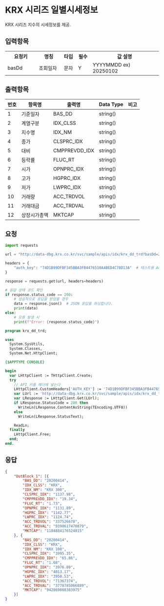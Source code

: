 # KRX 시리즈 일별시세정보
KRX 시리즈 지수의 시세정보를 제공.

## 입력항목
<table>
<tr>
  <th width=150px>요청키</th>
  <th width=150px>명칭</th>
  <th width=60px>타입</th>
  <th width=60px>필수</th>
  <th width=400px>값 설명</th>
</tr>
<tr>
  <td>basDd</td>
  <td>조회일자</td>
  <td align=center>문자</td>
  <td>Y</td>
  <td>YYYYMMDD  ex) 20250102</td>
</tr>
</table>

## 출력항목

|번호|항목명|출력명|Data Type|비고|
|--|--|--|--|--|
|1|기준일자|BAS_DD|string()||
|2|계열구분|IDX_CLSS|string()||
|3|지수명|IDX_NM|string()||
|4|종가|CLSPRC_IDX|string()||
|5|대비|CMPPREVDD_IDX|string()||
|6|등락률|FLUC_RT|string()||
|7|시가|OPNPRC_IDX|string()||
|8|고가|HGPRC_IDX|string()||
|9|저가|LWPRC_IDX|string()||
|10|거래량|ACC_TRDVOL|string()||
|11|거래대금|ACC_TRDVAL|string()||
|12|상장시가총액|MKTCAP|string()||

## 요청

```python
import requests

url = "http://data-dbg.krx.co.kr/svc/sample/apis/idx/krx_dd_trd?basDd=20250102" 

headers = {
    "auth_key": "74D1B99DFBF345BBA3FB4476510A4BED4C78D13A"  # 테스트용 API키
}

response = requests.get(url, headers=headers)

# 응답 상태 코드 확인
if response.status_code == 200:
    # 성공적으로 응답을 받았을 경우
    data = response.json()  # JSON 응답을 파싱합니다.
    print(data)
else:
    # 오류 발생 시
    print(f"Error: {response.status_code}")
```

```pascal
program krx_dd_trd;

uses
  System.SysUtils,
  System.Classes,
  System.Net.HttpClient;

{$APPTYPE CONSOLE}

begin
  var LHttpClient := THttpClient.Create;
  try
    // API 키를 헤더에 넣는다
    LHttpClient.CustomHeaders['AUTH_KEY'] := '74D1B99DFBF345BBA3FB4476510A4BED4C78D13A';
    var LUrl := 'http://data-dbg.krx.co.kr/svc/sample/apis/idx/krx_dd_trd?basDd=20250102';
    var LResponse := LHttpClient.Get(LUrl);
    if LResponse.StatusCode = 200 then
      WriteLn(LResponse.ContentAsString(TEncoding.UTF8))
    else
      WriteLn(LResponse.StatusText);

    ReadLn;
  finally
    LHttpClient.Free;
  end;
end.
```

## 응답
```JSON
{
    "OutBlock_1": [{
        "BAS_DD": "20200414",
        "IDX_CLSS": "KRX",
        "IDX_NM": "KRX 300",
        "CLSPRC_IDX": "1137.98",
        "CMPPREVDD_IDX": "19.34",
        "FLUC_RT": "1.73",
        "OPNPRC_IDX": "1131.89",
        "HGPRC_IDX": "1142.77",
        "LWPRC_IDX": "1124.74",
        "ACC_TRDVOL": "337526678",
        "ACC_TRDVAL": "9398617470879",
        "MKTCAP": "1184884176524815"
    }, {
        "BAS_DD": "20200414",
        "IDX_CLSS": "KRX",
        "IDX_NM": "KRX 100",
        "CLSPRC_IDX": "3995.35",
        "CMPPREVDD_IDX": "65.86",
        "FLUC_RT": "1.68",
        "OPNPRC_IDX": "3976.80",
        "HGPRC_IDX": "4013.17",
        "LWPRC_IDX": "3950.53",
        "ACC_TRDVOL": "71367374",
        "ACC_TRDVAL": "3778785066889",
        "MKTCAP": "942869008383975"
    }]
}
```
